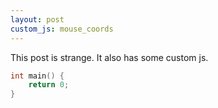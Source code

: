 ```yaml
---
layout: post
custom_js: mouse_coords
---
```


This post is strange. It also has some custom js.

```c
int main() {
    return 0;
}
```